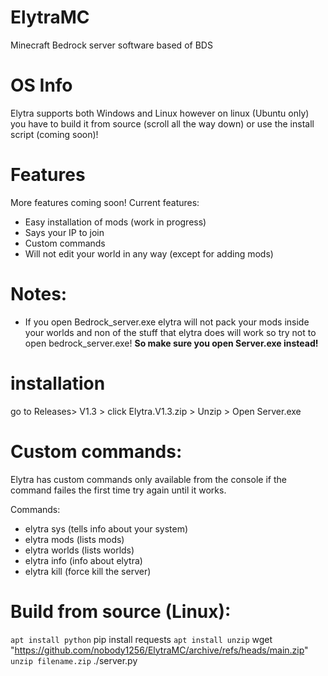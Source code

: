 # ElytraMC
Minecraft Bedrock server software based of BDS

# OS Info
Elytra supports both Windows and Linux however on linux (Ubuntu only) you have to build it from source (scroll all the way down) or use the install script (coming soon)!



# Features
More features coming soon!
Current features:
+ Easy installation of mods (work in progress)
+ Says your IP to join
+ Custom commands
+ Will not edit your world in any way (except for adding mods)



# Notes:
+ If you open Bedrock_server.exe elytra will not pack your mods inside your worlds and non of the stuff that elytra does will 
work so try not to open bedrock_server.exe! <strong> So make sure you open Server.exe instead! </strong>

# installation
go to Releases> V1.3 > click Elytra.V1.3.zip > Unzip > Open Server.exe

# Custom commands:
Elytra has custom commands only available from the console if the command 
failes the first time try again until it works.
 






Commands:

+ elytra sys (tells info about your system)
+ elytra mods (lists mods)
+ elytra worlds (lists worlds)
+ elytra info (info about elytra)
+ elytra kill (force kill the server)

# Build from source (Linux):

` apt install python
` pip install requests
` apt install unzip
` wget "https://github.com/nobody1256/ElytraMC/archive/refs/heads/main.zip"
` unzip filename.zip
` ./server.py


